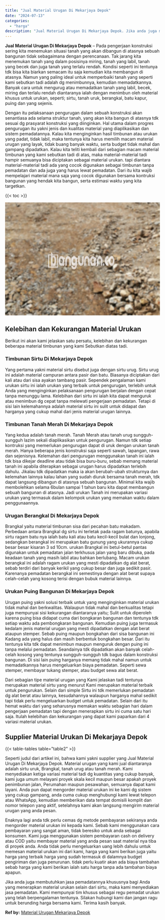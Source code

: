 ```yaml
---
title: "Jual Material Urugan Di Mekarjaya Depok"
date: "2024-07-13"
categories: 
  - "harga"
description: "Jual Material Urugan Di Mekarjaya Depok. Jika anda juga membutuhkan jasa pemadatannya khususnya bagi Anda yang menerapkan material urukan selain dari sirtu,..."
---
```


**Jual Material Urugan Di Mekarjaya Depok** – Pada pengerjaan konstruksi sering kita menemukan situasi tanah yang akan dibangun di atasnya sebuah bangunan tidak sebagaimana dengan perencanaan. Tak jarang kita menemukan tanah yang dalam posisinya miring, tanah yang labil, tanah yang becek dan juga tanah yang terlalu rendah. Kondisi seperti ini tentunya tdk bisa kita biarkan semacam itu saja kemudian kita membangun di atasnya. Namun yang paling ideal untuk memperbaiki tanah yang seperti kami sebutkan tadi adalah dg menimbunnya, kemudian memadatkannya. Banyak cara untuk mengurug atau memadatkan tanah yang labil, becek, miring dan terlalu rendah diantaranya ialah dengan menimbun oleh material khusus untuk urukan, seperti; sirtu, tanah uruk, berangkal, batu kapur, puing dan yang sejenis.

Dengan itu pelaksanaan pengurugan dalam sebuah konstruksi akan senantiasa ada selama struktur tanah, yang akan kita bangun di atasnya tdk sesuai dg prasyarat konstruksi yang diinginkan. Hal utama dalam progres pengurugan itu yakni jenis dan kualitas material yang diaplikasikan dan sistem pemadatannya. Kalau kita menginginkan hasil timbunan atau urukan yang padat, tidak labil, maka tentunya kita harus memilih macam material urugan yang layak, tidak buang banyak waktu, serta budget tidak mahal dan gampang dipadatkan. Kalau kita teliti kembali dari sebagian macam material timbunan yang kami sebutkan tadi di atas, maka material-material tadi hampir semuanya bisa diciptakan sebagai material urukan. tapi diantara material-material tadi ada yang cocok digunakan sebagai timbunan tanpa pemadatan dan ada juga yang harus lewat pemadatan. Dari itu kita wajib mempelajari material mana saja yang cocok digunakan bersama kontruksi bangunan yang hendak kita bangun, serta estimasi waktu yang kita targetkan.

{{< toc >}}

![Jual Material Urugan Di Mekarjaya Depok](/images/jual-urugan-37.png)

## Kelebihan dan Kekurangan Material Urukan

Berikut ini akan kami jelaskan satu persatu, kelebihan dan kekurangan beberapa material timbunan yang kami Sebutkan diatas tadi.

### Timbunan Sirtu Di Mekarjaya Depok

Yang pertama yakni material sirtu disebut juga dengan sirtu urug. Sirtu urug ini adalah material campuran antara pasir dan batu. Biasanya diciptakan dari kali atau dari sisa ayakan tambang pasir. Sependek pengalaman kami urukan sirtu ini ialah urukan yang terbaik untuk pengurugan, terlebih untuk Anda yang menginginkan pelaksanaan pengurugan berjalan dengan cepat tanpa menunggu lama. Kelebihan dari sirtu ini ialah kita dapat menguruk atau menimbun dg cepat tanpa melewati pengerjaan pemadatan. Tetapi di sisi lain kelemahannya adalah material sirtu ini sulit untuk didapat dan harganya yang cukup mahal dari jenis material urugan lainnya.

### Timbunan Tanah Merah Di Mekarjaya Depok

Yang kedua adalah tanah merah. Tanah Merah atau tanah urug sungguh-sungguh lazim sekali diaplikasikan untuk pengurugan. Namun tdk setiap kontruksi yang memerlukan pengurugan dapat di uruk dengan urukan tanah merah. Hanya beberapa jenis konstruksi saja seperti sawah, lapangan, rawa dan sejenisnya. Kelemahan dari pengurugan menggunakan tanah ini ialah tdk bisa dikejar deadline atau tidak bisa buru-buru, sebab memang material tanah ini apabila diterapkan sebagai urugan harus dipadatkan terlebih dahulu. Jikalau tdk dipadatkan maka ia akan berubah-ubah strukturnya dan kelemahan lainnya kalau lahan yang sudah diuruk bersama tanah merah, tdk dapat langsung dibangun di atasnya sebuah bangunan. Minimal kita wajib membolehkan selama 6bulan sampai 1 tahun baru kita dapat membangun sebuah bangunan di atasnya. Jadi urukan Tanah ini merupakan variasi urukan yang termasuk dalam kelompok urukan yang memakan waktu dalam penggunaannya.

### Urugan Berangkal Di Mekarjaya Depok

Brangkal yaitu material timbunan sisa dari pecahan batu makadam. Perbedaan antara Brangkal dg sirtu ini terletak pada ragam batunya, apabila sirtu ragam batu nya ialah batu kali atau batu kecil-kecil bulat dan lonjong, sedangkan berangkal ini merupakan batu gunung yang ukurannya cukup besar besar kisaran 3 sd 10cm. urukan Brangkal ini betul-betul pantas digunakan untuk pemadatan jalan terkhusus jalan yang baru dibuka, pada keadaan tanah yang masih labil atau bahkan berlubang. Macam urukan berangkal ini adalah ragam urukan yang mesti dipadatkan dg alat berat, sebab terdiri dari banyak kerikil yang cukup besar dan juga sedikit pasir. Karenanya pemadatan berangkal ini semestinya dengan alat berat supaya celah-celah yang kosong terisi dengan bubuk material lainnya.

### Urukan Puing Bangunan Di Mekarjaya Depok

Urugan puing yakni solusi terbaik untuk yang menginginkan material urukan tidak mahal dan berkwalitas. Walaupun tidak mahal dan berkualitas tetapi juga mempunyai sisi kekurangan diantaranya yaitu; Sulit untuk diperoleh karena puing bisa didapat cuma dari bongkaran bangunan dan tentunya tdk setiap waktu ada pembongkaran bangunan. Kemudian puing juga termasuk kedalam jenis material urugan yang mesti dipadatkan dengan alat berat ataupun stemper. Sebab puing maupun bongkahan dari sisa bangunan ini Kadang ada yang halus dan masih berbentuk bongkahan besar. Dari itu tentunya kita tdk dapat menimbun maupun menguruk dengan puing ini tanpa melalui pemadatan. Seandainya tdk dipadatkan akan banyak celah-celah kosong yang tentunya sungguh-sungguh tdk bagus dalam konstruksi bangunan. Di sisi lain puing harganya memang tidak mahal namun untuk memadatkannya harus mengeluarkan biaya pemadatan. Seperti sewa stemper, membayar tukang stemper, atau budget sewa alat berat.

Dari sebagian tipe material urugan yang Kami jelaskan tadi tentunya merupakan material sirtu yang menurut Kami merupakan material terbaik untuk pengurukan. Selain dari simple Sirtu ini tdk memerlukan pemadatan dg alat berat atau lainnya, kesudahannya walaupun harganya mahal sedikit tapi tidak perlu mengeluarkan budget untuk pemadatan. Selain dari itu hemat waktu dari yang seharusnya memakan waktu sebagian hari dalam pengerjaan pemadatan tapi dengan menerapkan sirtu ini cuma satu hari saja. Itulah kelebihan dan kekurangan yang dapat kami paparkan dari 4 variasi material urukan.

## Supplier Material Urukan Di Mekarjaya Depok

{{< table-tables table="table2" >}}

Seperti judul dari artikel ini, bahwa kami yakni supplier yang Jual Material Urugan Di Mekarjaya Depok. Material urugan yang kami jual diantaranya adalah sirtu uruk, Brangkal, tanah urug atau tanah merah. Kami menyediakan ketiga variasi material tadi dg kuantitas yang cukup banyak, kami juga umum melayani proyek skala kecil maupun besar apakah proyek penimbunan jalan, Perumahan maupun pesawahan, semuanya dapat kami layani. Anda pun dapat mengorder material urukan ini ke kami dg sistem yang cukup gampang, anda cuma cukup menghubungi kami lewat telepon atau WhatsApp, kemudian memberikan data tempat domisili komplit dan nomor telepon yang aktif, setelahnya kami akan langsung mengirim material urugan yang anda pesan.

Enaknya lagi anda tdk perlu cemas dg metode pembayaran sekiranya anda mengorder material urukan ini kepada kami. Sebab kami menggunakan cara pembayaran yang sangat aman, tidak beresiko untuk anda sebagai konsumen. Kami juga menggunakan sistem pembayaran cash on delivery atau COD yaitu membayar material yang anda pesan saat material nya tiba di proyek anda. Anda tidak perlu mengeluarkan uang lebih dahulu untuk memesan material urukan ini dari kami, harga yang kami berikan juga yaitu harga yang terbaik harga yang sudah termasuk di dalamnya budget pengiriman dan juga penurunan. tidak perlu kuatir akan ada biaya tambahan sebab harga yang kami berikan ialah satu harga tanpa ada tambahan biaya apapun.

Jika anda juga membutuhkan jasa pemadatannya khususnya bagi Anda yang menerapkan material urukan selain dari sirtu, maka kami menyediakan jasa pemadatan. Kami mempunyai tim khusus sebagai regu pemadat urukan yang telah berpengalaman tentunya. Silakan hubungi kami dan jangan ragu untuk berunding harga bersama kami. Terima kasih banyak.

**Ref by:** [Material Urugan Mekarjaya Depok](https://id.wikipedia.org/wiki/Material)
